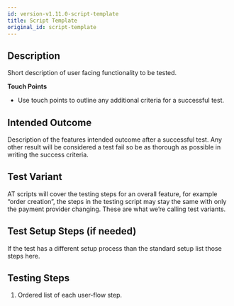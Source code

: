 ```yaml
---
id: version-v1.11.0-script-template
title: Script Template
original_id: script-template
---
```

    
## Description
Short description of user facing functionality to be tested.

**Touch Points**
 - Use touch points to outline any additional criteria for a successful test.

## Intended Outcome
Description of the features intended outcome after a successful test. Any other result will be considered a test fail so be as thorough as possible in writing the success criteria.

## Test Variant
AT scripts will cover the testing steps for an overall feature, for example “order creation”, the steps in the testing script may stay the same with only the payment provider changing. These are what we’re calling test variants.

## Test Setup Steps (if needed)
If the test has a different setup process than the standard setup list those steps here.

## Testing Steps
 1. Ordered list of each user-flow step.
